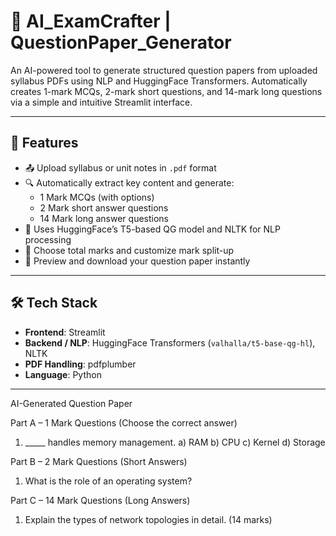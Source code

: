 # 🧠 AI_ExamCrafter | QuestionPaper_Generator

An AI-powered tool to generate structured question papers from uploaded syllabus PDFs using NLP and HuggingFace Transformers. Automatically creates 1-mark MCQs, 2-mark short questions, and 14-mark long questions via a simple and intuitive Streamlit interface.

---

## 🚀 Features

- 📤 Upload syllabus or unit notes in `.pdf` format
- 🔍 Automatically extract key content and generate:
  - 1 Mark MCQs (with options)
  - 2 Mark short answer questions
  - 14 Mark long answer questions
- 🤖 Uses HuggingFace’s T5-based QG model and NLTK for NLP processing
- 🧮 Choose total marks and customize mark split-up
- 📄 Preview and download your question paper instantly

---

## 🛠️ Tech Stack

- **Frontend**: Streamlit  
- **Backend / NLP**: HuggingFace Transformers (`valhalla/t5-base-qg-hl`), NLTK  
- **PDF Handling**: pdfplumber  
- **Language**: Python

---

AI-Generated Question Paper

Part A – 1 Mark Questions (Choose the correct answer)
1. _____ handles memory management.
   a) RAM
   b) CPU
   c) Kernel
   d) Storage

Part B – 2 Mark Questions (Short Answers)
1. What is the role of an operating system?

Part C – 14 Mark Questions (Long Answers)
1. Explain the types of network topologies in detail. (14 marks)
